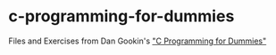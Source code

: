 # c-programming-for-dummies

Files and Exercises from Dan Gookin's ["C Programming for Dummies"](https://c-for-dummies.com/cprog/)
